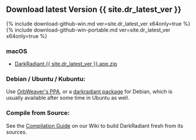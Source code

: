 <div id="latest">
<div class="section">
<h2>Download latest Version {{ site.dr_latest_ver }}</h2>
{% include download-github-win.md ver=site.dr_latest_ver x64only=true %}
{% include download-github-win-portable.md ver=site.dr_latest_ver x64only=true %}
<h3>macOS</h3>
<ul><li><a href="https://github.com/codereader/DarkRadiant/releases/download/{{ site.dr_latest_ver }}/DarkRadiant.{{ site.dr_latest_ver }}.app.zip">DarkRadiant.{{ site.dr_latest_ver }}.app.zip</a></li></ul>
<h3>Debian / Ubuntu / Kubuntu:</h3>
<p>Use <a href="https://launchpad.net/~orbweaver/+archive/ubuntu/darkradiant">OrbWeaver's PPA</a>, or a <a href="https://packages.debian.org/sid/darkradiant">darkradiant package</a> for Debian, which is usually available after some time in Ubuntu as well.</p>
<h3>Compile from Source:</h3>
<p>See the <a href="https://wiki.thedarkmod.com/index.php?title=DarkRadiant_-_Compilation_Guide">Compilation Guide</a> on our Wiki to build DarkRadiant fresh from its sources.</p>
</div>
</div>